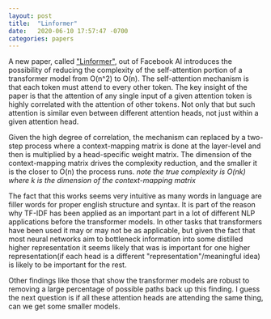 ```yaml
---
layout: post
title:  "Linformer"
date:   2020-06-10 17:57:47 -0700
categories: papers
---
```


A new paper, called ["Linformer"][Linformer], out of Facebook AI introduces the possibility of reducing the complexity of the self-attention portion of a transformer model from O(n^2) to O(n). The self-attention mechanism is that each token must attend to every other token. The key insight of the paper is that the attention of any single input of a given attention token is highly correlated with the attention of other tokens. Not only that but such attention is similar even between different attention heads, not just within a given attention head.

Given the high degree of correlation, the mechanism can replaced by a two-step process where a context-mapping matrix is done at the layer-level and then is multiplied by a head-specific weight matrix. The dimension of the context-mapping matrix drives the complexity reduction, and the smaller it is the closer to O(n) the process runs. *note the true complexity is O(nk) where k is the dimension of the context-mapping matrix*

The fact that this works seems very intuitive as many words in language are filler words for proper english structure and syntax. It is part of the reason why TF-IDF has been applied as an important part in a lot of different NLP applications before the transformer models. In other tasks that transformers have been used it may or may not be as applicable, but given the fact that most neural networks aim to bottleneck information into some distilled higher representation it seems likely that was is important for one higher representation(if each head is a different "representation"/meaningful idea) is likely to be important for the rest.

Other findings like those that show the transformer models are robust to removing a large percentage of possible paths back up this finding. I guess the next question is if all these attention heads are attending the same thing, can we get some smaller models.


[Linformer]: https://arxiv.org/pdf/2006.04768v1.pdf
